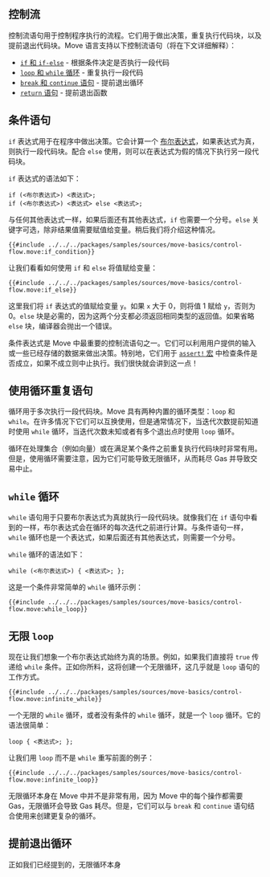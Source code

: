 ## 控制流

控制流语句用于控制程序执行的流程。它们用于做出决策，重复执行代码块，以及提前退出代码块。Move 语言支持以下控制流语句（将在下文详细解释）：

- [`if` 和 `if-else`](#条件语句) - 根据条件决定是否执行一段代码
- [`loop` 和 `while` 循环](#使用循环重复语句) - 重复执行一段代码
- [`break` 和 `continue` 语句](#提前退出循环) - 提前退出循环
- [`return` 语句](#return) - 提前退出函数

## 条件语句

`if` 表达式用于在程序中做出决策。它会计算一个 [布尔表达式](./expression.md#literals)，如果表达式为真，则执行一段代码块。配合 `else` 使用，则可以在表达式为假的情况下执行另一段代码块。

`if` 表达式的语法如下：

```move
if (<布尔表达式>) <表达式>;
if (<布尔表达式>) <表达式> else <表达式>;
```

与任何其他表达式一样，如果后面还有其他表达式，`if` 也需要一个分号。`else` 关键字可选，除非结果值需要赋值给变量。稍后我们将介绍这种情况。

```move
{{#include ../../../packages/samples/sources/move-basics/control-flow.move:if_condition}}
```

让我们看看如何使用 `if` 和 `else` 将值赋给变量：

```move
{{#include ../../../packages/samples/sources/move-basics/control-flow.move:if_else}}
```

这里我们将 `if` 表达式的值赋给变量 `y`。如果 `x` 大于 0，则将值 1 赋给 `y`，否则为 0。`else` 块是必需的，因为这两个分支都必须返回相同类型的返回值。如果省略 `else` 块，编译器会抛出一个错误。

条件表达式是 Move 中最重要的控制流语句之一。它们可以利用用户提供的输入或一些已经存储的数据来做出决策。特别地，它们用于 [`assert!` 宏](./assert-and-abort.md) 中检查条件是否成立，如果不成立则中止执行。我们很快就会讲到这一点！

## 使用循环重复语句

循环用于多次执行一段代码块。Move 具有两种内置的循环类型：`loop` 和 `while`。在许多情况下它们可以互换使用，但是通常情况下，当迭代次数提前知道时使用 `while` 循环，当迭代次数未知或者有多个退出点时使用 `loop` 循环。

循环在处理集合（例如向量）或在满足某个条件之前重复执行代码块时非常有用。但是，使用循环需要注意，因为它们可能导致无限循环，从而耗尽 Gas 并导致交易中止。

## `while` 循环

`while` 语句用于只要布尔表达式为真就执行一段代码块。就像我们在 `if` 语句中看到的一样，布尔表达式会在循环的每次迭代之前进行计算。与条件语句一样，`while` 循环也是一个表达式，如果后面还有其他表达式，则需要一个分号。

`while` 循环的语法如下：

```move
while (<布尔表达式>) { <表达式>; };
```

这是一个条件非常简单的 `while` 循环示例：

```move
{{#include ../../../packages/samples/sources/move-basics/control-flow.move:while_loop}}
```

## 无限 `loop`

现在让我们想象一个布尔表达式始终为真的场景。例如，如果我们直接将 `true` 传递给 `while` 条件。正如你所料，这将创建一个无限循环，这几乎就是 `loop` 语句的工作方式。

```move
{{#include ../../../packages/samples/sources/move-basics/control-flow.move:infinite_while}}
```

一个无限的 `while` 循环，或者没有条件的 `while` 循环，就是一个 `loop` 循环。它的语法很简单：

```move
loop { <表达式>; };
```

让我们用 `loop` 而不是 `while` 重写前面的例子：

```move
{{#include ../../../packages/samples/sources/move-basics/control-flow.move:infinite_loop}}
```

无限循环本身在 Move 中并不是非常有用，因为 Move 中的每个操作都需要 Gas，无限循环会导致 Gas 耗尽。但是，它们可以与 `break` 和 `continue` 语句结合使用来创建更复杂的循环。

## 提前退出循环

正如我们已经提到的，无限循环本身